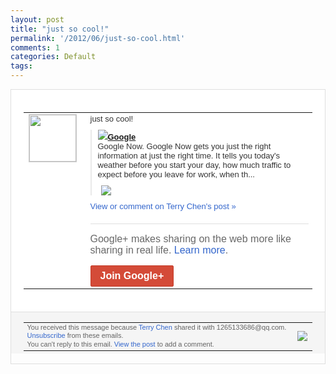 ```yaml
---
layout: post
title: "just so cool!"
permalink: '/2012/06/just-so-cool.html'
comments: 1
categories: Default
tags: 
---
```

<div style="border:solid 1px #dfdfdf;color:#686868;font:13px Arial"><div style="background-color:#fff;padding:20px;"><table cellpadding="0" cellspacing="0"><tr><td style="padding-right:15px;vertical-align:top"><a href="https://plus.google.com/_/notifications/ngemlink?&amp;emid=CJC17b_R8LACFQGsTAodtxMAAA&amp;path=%2F108643996575278738906&amp;dt=1340876307261"><img height="75" src="https://lh3.googleusercontent.com/-KKRGTyJ5Bl0/AAAAAAAAAAI/AAAAAAAAEEY/jllxqER5dCk/s75-c-k-a/photo.jpg" style="border:solid 1px #cccccc;" width="75"/></a></td><td style="width:578px;color:#333;font:13px Arial;vertical-align:top;"><div style="padding-bottom:10px">just so cool!</div><div style="margin-bottom:10px;padding-left:10px; border-left:2px solid #EAEAEA"><span style="margin-right:5px"><a href="https://www.google.com/landing/now/" style="zSoyz"><img border="0" src="https://images3-focus-opensocial.googleusercontent.com/gadgets/proxy?url=https://s2.googleusercontent.com/s2/favicons?domain%3Dwww.google.com&amp;container=focus&amp;gadget=a&amp;rewriteMime=image/*&amp;refresh=31536000&amp;resize_h=16"/><span style="font-weight:bold">Google</span></a><div style="padding-bottom:10px">Google Now. Google Now gets you just the right information at just the right time. It tells you today's weather before you start your day, how much traffic to expect before you leave for work, when th...</div></span><span style="margin-right:5px"><a href="https://plus.google.com/_/notifications/ngemlink?&amp;emid=CJC17b_R8LACFQGsTAodtxMAAA&amp;path=%2F108643996575278738906%2Fposts%2FQeJFwMQV3CA%3Fgpinv%3DAMIXal9MtAodnQzWthCfsVeJhrBYCPoWpIrRV5WluqZf03OiF8RzGp8bcKamfSoDvLDgJwAPP_72iz1pys8h-9rzO9GTVt6TVKj2wJ_LiwJVt3jqTc99XIU&amp;dt=1340876307261" style="zSoyz;"><img border="0" src="https://images1-focus-opensocial.googleusercontent.com/gadgets/proxy?url=https://www.google.com/landing/now/images/phone.png&amp;container=focus&amp;gadget=a&amp;rewriteMime=image/*&amp;refresh=31536000&amp;resize_h=120" style="max-height:200px;max-width:275px"/></a></span></div><a href="https://plus.google.com/_/notifications/ngemlink?&amp;emid=CJC17b_R8LACFQGsTAodtxMAAA&amp;path=%2F108643996575278738906%2Fposts%2FQeJFwMQV3CA%3Fgpinv%3DAMIXal9MtAodnQzWthCfsVeJhrBYCPoWpIrRV5WluqZf03OiF8RzGp8bcKamfSoDvLDgJwAPP_72iz1pys8h-9rzO9GTVt6TVKj2wJ_LiwJVt3jqTc99XIU&amp;dt=1340876307261" style="color:#3366CC;text-decoration:none;">View or comment on Terry Chen's post »</a><div style="margin-top:20px;border-top:solid 1px #dfdfdf"><div style="padding:15px 0;color:#686868;font:16px Arial;">Google+ makes sharing on the web more like sharing in real life. <a href="http://www.google.com/+/learnmore/" style="color:#3366CC;text-decoration:none;">Learn more</a>.</div><a href="https://plus.google.com/_/notifications/ngemlink?&amp;emid=CJC17b_R8LACFQGsTAodtxMAAA&amp;path=%2F%3Fgpinv%3DAMIXal9MtAodnQzWthCfsVeJhrBYCPoWpIrRV5WluqZf03OiF8RzGp8bcKamfSoDvLDgJwAPP_72iz1pys8h-9rzO9GTVt6TVKj2wJ_LiwJVt3jqTc99XIU&amp;dt=1340876307261" style="display:inline-block;padding:7px 15px;background-color:#d44b38; color:#fff;font-size:16px; font-weight:bold;border-radius:2px;-webkit-border-radius:2px; -moz-border-radius:2px;border:solid 1px #c43b28; white-space:nowrap;text-decoration:none">Join Google+</a></div></td></tr></table></div><div style="border-top:solid 1px #dfdfdf;padding:0 20px; background-color:#f5f5f5"><table cellpadding="0" cellspacing="0" style="height:50px"><tbody><tr><td style="vertical-align:middle;width:100%; color:#636363;font:11px Arial; line-height:120%">You received this message because <a href="https://plus.google.com/_/notifications/ngemlink?&amp;emid=CJC17b_R8LACFQGsTAodtxMAAA&amp;path=%2F108643996575278738906%3Fgpinv%3DAMIXal9MtAodnQzWthCfsVeJhrBYCPoWpIrRV5WluqZf03OiF8RzGp8bcKamfSoDvLDgJwAPP_72iz1pys8h-9rzO9GTVt6TVKj2wJ_LiwJVt3jqTc99XIU&amp;dt=1340876307261" style="color:#3366CC;text-decoration:none;">Terry Chen</a> shared it with 1265133686@qq.com. <a href="https://plus.google.com/_/notifications/ngemlink?&amp;emid=CJC17b_R8LACFQGsTAodtxMAAA&amp;path=%2F_%2Fnonplus%2Femailsettings%3Fgpinv%3DAMIXal9MtAodnQzWthCfsVeJhrBYCPoWpIrRV5WluqZf03OiF8RzGp8bcKamfSoDvLDgJwAPP_72iz1pys8h-9rzO9GTVt6TVKj2wJ_LiwJVt3jqTc99XIU%26est%3DADH5u8XqRFMngxna3fs_jofsXZzrT1gtAooJ5GcFtqD4Jel2V02NB9vdAV-S9HHCyxHhmjpNhIzb8cWtUEkr8ruZQOajxG3KR6FqdEKsN_14sOQdrP_Yn94aJ49LZywsX_U47SYtshE7&amp;dt=1340876307261" style="color:#3366CC;text-decoration:none;">Unsubscribe</a> from these emails.<br/>You can't reply to this email. <a href="https://plus.google.com/_/notifications/ngemlink?&amp;emid=CJC17b_R8LACFQGsTAodtxMAAA&amp;path=%2F108643996575278738906%2Fposts%2FQeJFwMQV3CA%3Fgpinv%3DAMIXal9MtAodnQzWthCfsVeJhrBYCPoWpIrRV5WluqZf03OiF8RzGp8bcKamfSoDvLDgJwAPP_72iz1pys8h-9rzO9GTVt6TVKj2wJ_LiwJVt3jqTc99XIU&amp;dt=1340876307261" style="color:#3366CC;text-decoration:none;">View the post</a> to add a comment.<br/></td><td><img src="https://ssl.gstatic.com/s2/oz/images/notifications/logo/google-plus-6617a72bb36cc548861652780c9e6ff1.png"/></td></tr></tbody></table></div></div>